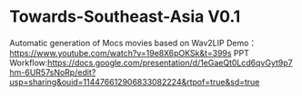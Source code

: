 # Towards-Southeast-Asia V0.1
Automatic generation of Mocs movies based on Wav2LIP
Demo：https://www.youtube.com/watch?v=19e8X6pOKSk&t=399s
PPT Workflow:https://docs.google.com/presentation/d/1eGaeQt0Lcd6qvGyt9p7hm-6UR57sNoRp/edit?usp=sharing&ouid=114476612906833082224&rtpof=true&sd=true
